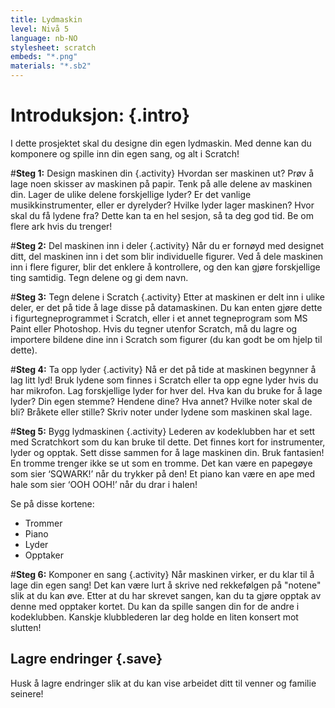 ```yaml
---
title: Lydmaskin
level: Nivå 5
language: nb-NO
stylesheet: scratch
embeds: "*.png"
materials: "*.sb2"
---
```


# Introduksjon: {.intro}
I dette prosjektet skal du designe din egen lydmaskin. Med denne kan du komponere og spille inn din egen sang, og alt i Scratch!

#**Steg 1:** Design maskinen din {.activity}
Hvordan ser maskinen ut? Prøv å lage noen skisser av maskinen på papir. Tenk på alle delene av maskinen din. Lager de
ulike delene forskjellige lyder? Er det vanlige musikkinstrumenter, eller er dyrelyder? Hvilke lyder lager maskinen?
Hvor skal du få lydene fra? Dette kan ta en hel sesjon, så ta deg god tid. Be om flere ark hvis du trenger!

#**Steg 2:** Del maskinen inn i deler {.activity}
Når du er fornøyd med designet ditt, del maskinen inn i det som blir individuelle figurer. Ved å dele maskinen inn i
flere figurer, blir det enklere å kontrollere, og den kan gjøre forskjellige ting samtidig. Tegn delene og gi dem navn.

#**Steg 3:** Tegn delene i Scratch {.activity}
Etter at maskinen er delt inn i ulike deler, er det på tide å lage disse på datamaskinen. Du kan enten gjøre dette i
figurtegneprogrammet i Scratch, eller i et annet tegneprogram som MS Paint eller Photoshop. Hvis du tegner utenfor Scratch,
må du lagre og importere bildene dine inn i Scratch som figurer (du kan godt be om hjelp til dette).

#**Steg 4:** Ta opp lyder {.activity}
Nå er det på tide at maskinen begynner å lag litt lyd! Bruk lydene som finnes i Scratch eller ta opp egne lyder hvis du
har mikrofon. Lag forskjellige lyder for hver del. Hva kan du bruke for å lage lyder? Din egen stemme? Hendene dine?
Hva annet? Hvilke noter skal de bli? Bråkete eller stille? Skriv noter under lydene som maskinen skal lage.

#**Steg 5:** Bygg lydmaskinen {.activity}
Lederen av kodeklubben har et sett med Scratchkort som du kan bruke til dette. Det finnes kort for instrumenter, lyder
og opptak. Sett disse sammen for å lage maskinen din. Bruk fantasien! En tromme trenger ikke se ut som en tromme. Det
kan være en papegøye som sier ‘SQWARK!’ når du trykker på den! Et piano kan være en ape med hale som sier ‘OOH OOH!’
når du drar i halen!

Se på disse kortene:

* Trommer
* Piano
* Lyder
* Opptaker

#**Steg 6:** Komponer en sang {.activity}
Når maskinen virker, er du klar til å lage din egen sang!
Det kan være lurt å skrive ned rekkefølgen på "notene" slik at du kan øve. Etter at du har skrevet sangen, kan du ta
gjøre opptak av denne med opptaker kortet. Du kan da spille sangen din for de andre i kodeklubben. Kanskje klubblederen
lar deg holde en liten konsert mot slutten!

## Lagre endringer {.save}
Husk å lagre endringer slik at du kan vise arbeidet ditt til venner og familie seinere!
